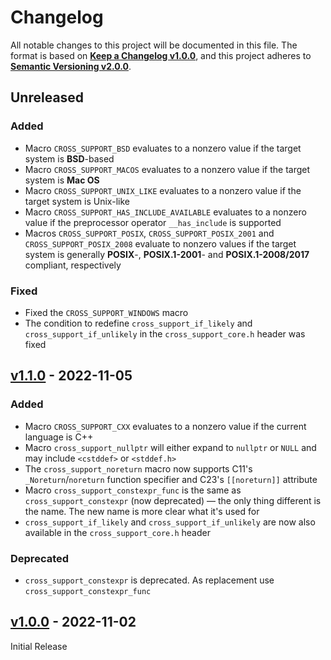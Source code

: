<!--
  Copyright (c) 2022 Michael Federczuk
  SPDX-License-Identifier: CC-BY-SA-4.0
-->

<!-- markdownlint-disable no-duplicate-heading -->

# Changelog #

All notable changes to this project will be documented in this file.
The format is based on [**Keep a Changelog v1.0.0**](https://keepachangelog.com/en/1.0.0/),
and this project adheres to [**Semantic Versioning v2.0.0**](https://semver.org/spec/v2.0.0.html).

## Unreleased ##

### Added ###

* Macro `CROSS_SUPPORT_BSD` evaluates to a nonzero value if the target system is **BSD**-based
* Macro `CROSS_SUPPORT_MACOS` evaluates to a nonzero value if the target system is **Mac OS**
* Macro `CROSS_SUPPORT_UNIX_LIKE` evaluates to a nonzero value if the target system is Unix-like
* Macro `CROSS_SUPPORT_HAS_INCLUDE_AVAILABLE` evaluates to a nonzero value if the preprocessor operator `__has_include`
  is supported
* Macros `CROSS_SUPPORT_POSIX`, `CROSS_SUPPORT_POSIX_2001` and `CROSS_SUPPORT_POSIX_2008` evaluate to nonzero values if
  the target system is generally **POSIX**-, **POSIX.1-2001**- and **POSIX.1-2008/2017** compliant, respectively

### Fixed ####

* Fixed the `CROSS_SUPPORT_WINDOWS` macro
* The condition to redefine `cross_support_if_likely` and `cross_support_if_unlikely` in the `cross_support_core.h`
  header was fixed

## [v1.1.0] - 2022-11-05 ##

[v1.1.0]: https://github.com/mfederczuk/cross-support/releases/tag/v1.1.0

### Added ###

* Macro `CROSS_SUPPORT_CXX` evaluates to a nonzero value if the current language is C++
* Macro `cross_support_nullptr` will either expand to `nullptr` or `NULL` and may include `<cstddef>` or `<stddef.h>`
* The `cross_support_noreturn` macro now supports C11's `_Noreturn`/`noreturn` function specifier and
  C23's `[[noreturn]]` attribute
* Macro `cross_support_constexpr_func` is the same as `cross_support_constexpr` (now deprecated) — the only thing
  different is the name. The new name is more clear what it's used for
* `cross_support_if_likely` and `cross_support_if_unlikely` are now also available in the `cross_support_core.h` header

### Deprecated ###

* `cross_support_constexpr` is deprecated. As replacement use `cross_support_constexpr_func`

## [v1.0.0] - 2022-11-02 ##

[v1.0.0]: https://github.com/mfederczuk/cross-support/releases/tag/v1.0.0

Initial Release

